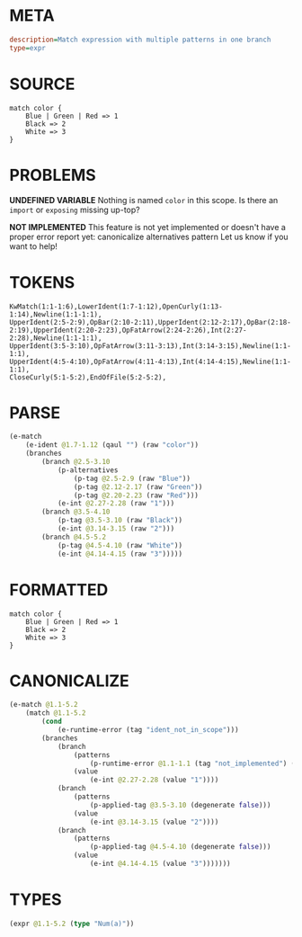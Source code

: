 # META
~~~ini
description=Match expression with multiple patterns in one branch
type=expr
~~~
# SOURCE
~~~roc
match color {
    Blue | Green | Red => 1
    Black => 2
    White => 3
}
~~~
# PROBLEMS
**UNDEFINED VARIABLE**
Nothing is named `color` in this scope.
Is there an `import` or `exposing` missing up-top?

**NOT IMPLEMENTED**
This feature is not yet implemented or doesn't have a proper error report yet: canonicalize alternatives pattern
Let us know if you want to help!

# TOKENS
~~~zig
KwMatch(1:1-1:6),LowerIdent(1:7-1:12),OpenCurly(1:13-1:14),Newline(1:1-1:1),
UpperIdent(2:5-2:9),OpBar(2:10-2:11),UpperIdent(2:12-2:17),OpBar(2:18-2:19),UpperIdent(2:20-2:23),OpFatArrow(2:24-2:26),Int(2:27-2:28),Newline(1:1-1:1),
UpperIdent(3:5-3:10),OpFatArrow(3:11-3:13),Int(3:14-3:15),Newline(1:1-1:1),
UpperIdent(4:5-4:10),OpFatArrow(4:11-4:13),Int(4:14-4:15),Newline(1:1-1:1),
CloseCurly(5:1-5:2),EndOfFile(5:2-5:2),
~~~
# PARSE
~~~clojure
(e-match
	(e-ident @1.7-1.12 (qaul "") (raw "color"))
	(branches
		(branch @2.5-3.10
			(p-alternatives
				(p-tag @2.5-2.9 (raw "Blue"))
				(p-tag @2.12-2.17 (raw "Green"))
				(p-tag @2.20-2.23 (raw "Red")))
			(e-int @2.27-2.28 (raw "1")))
		(branch @3.5-4.10
			(p-tag @3.5-3.10 (raw "Black"))
			(e-int @3.14-3.15 (raw "2")))
		(branch @4.5-5.2
			(p-tag @4.5-4.10 (raw "White"))
			(e-int @4.14-4.15 (raw "3")))))
~~~
# FORMATTED
~~~roc
match color {
	Blue | Green | Red => 1
	Black => 2
	White => 3
}
~~~
# CANONICALIZE
~~~clojure
(e-match @1.1-5.2
	(match @1.1-5.2
		(cond
			(e-runtime-error (tag "ident_not_in_scope")))
		(branches
			(branch
				(patterns
					(p-runtime-error @1.1-1.1 (tag "not_implemented") (degenerate false)))
				(value
					(e-int @2.27-2.28 (value "1"))))
			(branch
				(patterns
					(p-applied-tag @3.5-3.10 (degenerate false)))
				(value
					(e-int @3.14-3.15 (value "2"))))
			(branch
				(patterns
					(p-applied-tag @4.5-4.10 (degenerate false)))
				(value
					(e-int @4.14-4.15 (value "3")))))))
~~~
# TYPES
~~~clojure
(expr @1.1-5.2 (type "Num(a)"))
~~~
